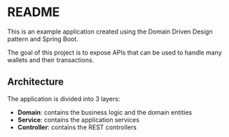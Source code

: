 # README

This is an example application created using the Domain Driven Design pattern and Spring Boot.

The goal of this project is to expose APIs that can be used to handle 
many wallets and their transactions.

## Architecture

The application is divided into 3 layers:

* **Domain**: contains the business logic and the domain entities
* **Service**: contains the application services
* **Controller**: contains the REST controllers

